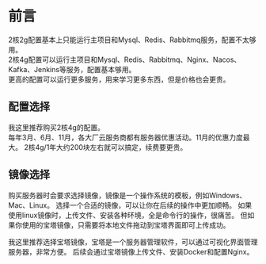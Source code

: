 
# 前言

2核2g配置基本上只能运行主项目和Mysql、Redis、Rabbitmq服务，配置不太够用。     
2核4g配置可以运行主项目和Mysql、Redis、Rabbitmq、Nginx、Nacos、Kafka、Jenkins等服务，配置基本够用。     
更高的配置可以运行更多服务，用来学习更多东西，但是价格也会更贵。

## 配置选择
我这里推荐购买2核4g的配置。     
每年3月、6月、11月，各大厂云服务商都有服务器优惠活动。11月的优惠力度最大。 
2核4g/1年大约200块左右就可以搞定，续费要更贵。            

## 镜像选择
购买服务器时会要求选择镜像，镜像是一个操作系统的模板，例如Windows、Mac、Linux。
选择一个合适的镜像，可以让你在后续的操作中更加顺畅。
如果使用linux镜像时，上传文件、安装各种环境，全是命令行的操作，很痛苦。
但如果你使用的宝塔镜像，只需要将本地文件拖动到宝塔界面即可上传成功。

我这里推荐选择宝塔镜像，宝塔是一个服务器管理软件，可以通过可视化界面管理服务器，非常方便。
后续会通过宝塔镜像上传文件、安装Docker和配置Nginx。
